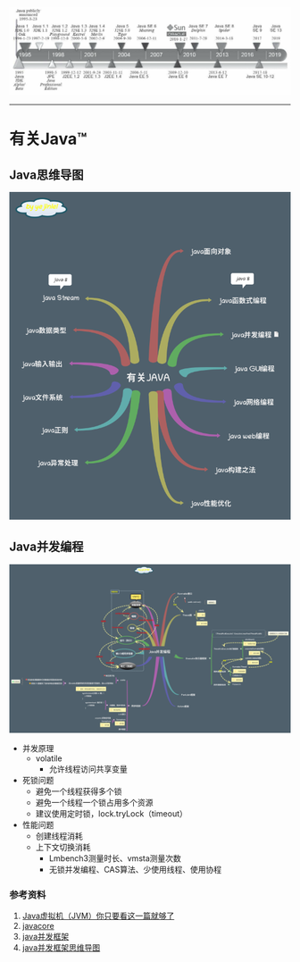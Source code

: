 ![](java_history.png)

---

# 有关Java™

## Java思维导图

![](有关Java.png)

## Java并发编程
![](Java并发编程.png)

- 并发原理
	- volatile
		- 允许线程访问共享变量
- 死锁问题
	- 避免一个线程获得多个锁
	- 避免一个线程一个锁占用多个资源
	- 建议使用定时锁，lock.tryLock（timeout）
- 性能问题
	- 创建线程消耗
	- 上下文切换消耗
		- Lmbench3测量时长、vmsta测量次数
		- 无锁并发编程、CAS算法、少使用线程、使用协程

### 参考资料
1. [Java虚拟机（JVM）你只要看这一篇就够了](https://blog.csdn.net/qq_41701956/article/details/81664921)
2. [javacore](https://github.com/dunwu/javacore)
3. [java并发框架](https://www.cnblogs.com/haimishasha/p/11199944.html)
4. [java并发框架思维导图](https://raw.githubusercontent.com/dunwu/images/dev/snap/20200221175827.png)